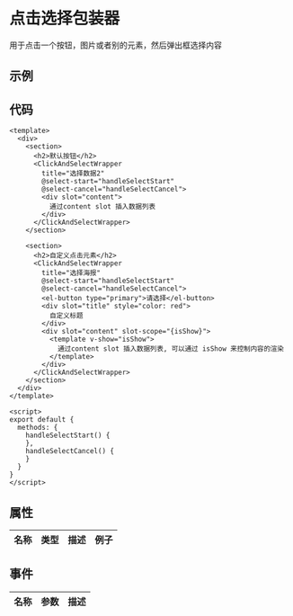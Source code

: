 # 点击选择包装器  
用于点击一个按钮，图片或者别的元素，然后弹出框选择内容  

## 示例  
<Demo>
  <ClickAndSelectWrapperDemo />
</Demo>

## 代码  
```vue
<template>
  <div>
    <section>
      <h2>默认按钮</h2>
      <ClickAndSelectWrapper 
        title="选择数据2" 
        @select-start="handleSelectStart" 
        @select-cancel="handleSelectCancel">
        <div slot="content">
          通过content slot 插入数据列表
        </div>
      </ClickAndSelectWrapper>
    </section>

    <section>
      <h2>自定义点击元素</h2>
      <ClickAndSelectWrapper 
        title="选择海报" 
        @select-start="handleSelectStart" 
        @select-cancel="handleSelectCancel">
        <el-button type="primary">请选择</el-button>
        <div slot="title" style="color: red">
          自定义标题
        </div>
        <div slot="content" slot-scope="{isShow}">
          <template v-show="isShow">
            通过content slot 插入数据列表, 可以通过 isShow 来控制内容的渲染
          </template>
        </div>
      </ClickAndSelectWrapper>
    </section>
  </div>
</template>

<script>
export default {
  methods: {
    handleSelectStart() {
    },
    handleSelectCancel() {
    }
  }
}
</script>
```

## 属性  
| 名称 | 类型 | 描述 | 例子 |  
| ---- | ---- | ---- | ---- |

## 事件  
| 名称 | 参数 | 描述 |  
| ---- | ---- | ---- |  

<Comment />